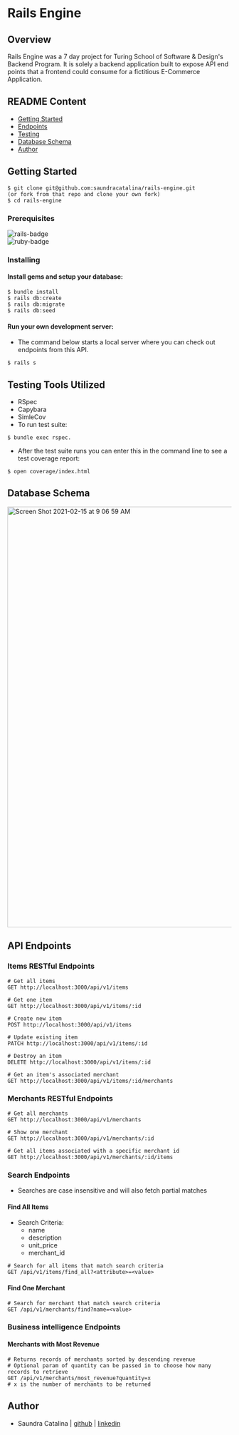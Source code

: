 # Rails Engine  

## Overview  
Rails Engine was a 7 day project for Turing School of Software & Design's Backend Program. It is solely a backend application built to expose API end points that a frontend could consume for a fictitious E-Commerce Application.  

## README Content
- [Getting Started](#getting-started)
- [Endpoints](#endpoints)
- [Testing](#testing-tools-utilized)
- [Database Schema](#database-schema)
- [Author](#author)

## Getting Started  
```  
$ git clone git@github.com:saundracatalina/rails-engine.git  
(or fork from that repo and clone your own fork)  
$ cd rails-engine  
```  

### Prerequisites  
![rails-badge](https://img.shields.io/badge/Rails-5.2.4-informational?style=flat-square)    
![ruby-badge](https://img.shields.io/badge/Ruby-2.5.3-informational?style=flat-square)  

### Installing
#### Install gems and setup your database:
```
$ bundle install
$ rails db:create
$ rails db:migrate
$ rails db:seed
```
#### Run your own development server:  
- The command below starts a local server where you can check out endpoints from this API.  
```
$ rails s
```

## Testing Tools Utilized
- RSpec  
- Capybara  
- SimleCov  
- To run test suite:  
```
$ bundle exec rspec.
```
- After the test suite runs you can enter this in the command line to see a test coverage report:  
```
$ open coverage/index.html
```  

## Database Schema
<img width="944" alt="Screen Shot 2021-02-15 at 9 06 59 AM" src="https://user-images.githubusercontent.com/68261312/108461439-f4c12b00-7237-11eb-945c-ac708118f6fd.png">


## API Endpoints

### Items RESTful Endpoints
```
# Get all items
GET http://localhost:3000/api/v1/items

# Get one item
GET http://localhost:3000/api/v1/items/:id

# Create new item
POST http://localhost:3000/api/v1/items

# Update existing item
PATCH http://localhost:3000/api/v1/items/:id

# Destroy an item
DELETE http://localhost:3000/api/v1/items/:id

# Get an item's associated merchant
GET http://localhost:3000/api/v1/items/:id/merchants
```

### Merchants RESTful Endpoints
```
# Get all merchants
GET http://localhost:3000/api/v1/merchants

# Show one merchant
GET http://localhost:3000/api/v1/merchants/:id

# Get all items associated with a specific merchant id
GET http://localhost:3000/api/v1/merchants/:id/items
```

### Search Endpoints
- Searches are case insensitive and will also fetch partial matches  

#### Find All Items  
- Search Criteria:  
  - name  
  - description  
  - unit_price  
  - merchant_id  
```
# Search for all items that match search criteria
GET /api/v1/items/find_all?<attribute>=<value>
```
#### Find One Merchant
```
# Search for merchant that match search criteria
GET /api/v1/merchants/find?name=<value>
```

### Business intelligence Endpoints
#### Merchants with Most Revenue
```
# Returns records of merchants sorted by descending revenue  
# Optional param of quantity can be passed in to choose how many records to retrieve  
GET /api/v1/merchants/most_revenue?quantity=x
# x is the number of merchants to be returned
```
## Author

- Saundra Catalina | [github](https://github.com/saundracatalina) | [linkedin](https://www.linkedin.com/in/saundra-catalina/)
